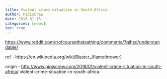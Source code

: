 ```yaml
---
title: Violent crime situation in South Africa
author: PipisCrew
date: 2018-01-15
categories: [news]
toc: true
---
```


https://www.reddit.com/r/ofcoursethatsathing/comments/7qihzo/understandable/

ref - https://en.wikipedia.org/wiki/Blaster_(flamethrower)

origin - http://www.pipiscrew.com/2018/01/violent-crime-situation-in-south-africa/ violent-crime-situation-in-south-africa